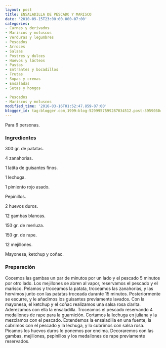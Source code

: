 ```yaml
---
layout: post
title: ENSALADILLA DE PESCADO Y MARISCO
date: '2010-09-15T23:00:00.000-07:00'
categories:
- Carnes y derivados
- Mariscos y moluscos
- Verduras y legumbres
- Pescados
- Arroces
- Salsas
- Postres y dulces
- Huevos y lácteos
- Pastas
- Entrantes y bocadillos
- Frutas
- Sopas y cremas
- Ensaladas
- Setas y hongos

- Pescados
- Mariscos y moluscos
modified_time: '2016-03-16T01:52:47.859-07:00'
blogger_id: tag:blogger.com,1999:blog-5299957599287034512.post-3959030410022649074
---
```


Para 6 personas.

<h3>Ingredientes</h3>

300 gr. de patatas.

4 zanahorias.

1 latita de guisantes finos.

1 lechuga.

1 pimiento rojo asado.

Pepinillos.

2 huevos duros.

12 gambas blancas.

150 gr. de merluza.

150 gr. de rape.

12 mejillones.

Mayonesa, ketchup y coñac.

<h3>Preparación</h3>

Cocemos las gambas un par de minutos por un lado y el pescado 5 minutos por otro lado. Los mejillones se abren al vapor, reservamos el pescado y el marisco. Pelamos y troceamos la patata, troceamos las zanahorias, y las hervimos junto con las patatas troceada durante 15 minutos. Posteriormente se escurre, y le añadimos los guisantes previamente lavados. Con la mayonesa, el ketchup y el coñac realizamos una salsa rosa clarita. Aderezamos con ella la ensaladilla. Troceamos el pescado reservando 4 medallones de rape para la guarnición. Cortamos la lechuga en juliana y la mezclamos con el pescado. Extendemos la ensaladilla en una fuente, la cubrimos con el pescado y la lechuga, y lo cubrimos con salsa rosa. Picamos los huevos duros lo ponemos por encima. Decoraremos con las gambas, mejillones, pepinillos y los medallones de rape previamente reservados.

